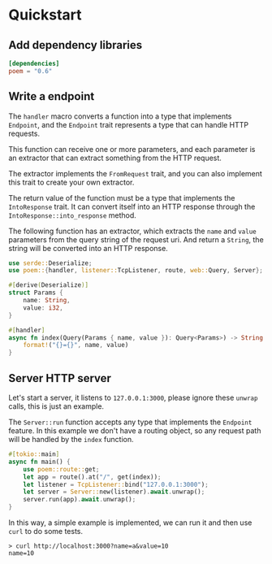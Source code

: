 # Quickstart

## Add dependency libraries

```toml
[dependencies]
poem = "0.6"
```

## Write a endpoint

The `handler` macro converts a function into a type that implements `Endpoint`, and the `Endpoint` trait represents
a type that can handle HTTP requests.

This function can receive one or more parameters, and each parameter is an extractor that can extract something from
the HTTP request.

The extractor implements the `FromRequest` trait, and you can also implement this trait to create your own extractor.

The return value of the function must be a type that implements the `IntoResponse` trait. It can convert itself into an
HTTP response through the `IntoResponse::into_response` method.

The following function has an extractor, which extracts the `name` and `value` parameters from the query string of the 
request uri. And return a `String`, the string will be converted into an HTTP response.

```rust
use serde::Deserialize;
use poem::{handler, listener::TcpListener, route, web::Query, Server};

#[derive(Deserialize)]
struct Params {
    name: String,
    value: i32,
}

#[handler]
async fn index(Query(Params { name, value }): Query<Params>) -> String {
    format!("{}={}", name, value)
}
```

## Server HTTP server

Let's start a server, it listens to `127.0.0.1:3000`, please ignore these `unwrap` calls, this is just an example.

The `Server::run` function accepts any type that implements the `Endpoint` feature. In this example we don't have a 
routing object, so any request path will be handled by the `index` function.

```rust
#[tokio::main]
async fn main() {
    use poem::route::get;
    let app = route().at("/", get(index));
    let listener = TcpListener::bind("127.0.0.1:3000");
    let server = Server::new(listener).await.unwrap();
    server.run(app).await.unwrap();
}
```

In this way, a simple example is implemented, we can run it and then use `curl` to do some tests.

```shell
> curl http://localhost:3000?name=a&value=10
name=10
```
